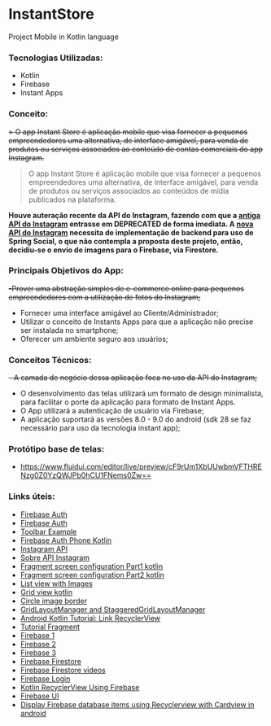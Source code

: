 # InstantStore
Project Mobile in Kotlin language

### Tecnologias Utilizadas: 
- Kotlin
- Firebase
- Instant Apps

### Conceito:
 ~~> O app Instant Store é aplicação mobile que visa fornecer a pequenos empreendedores uma alternativa, de interface amigável, para venda de produtos ou serviços associados ao conteúdo de contas comerciais do app Instagram.~~
 > O app Instant Store é aplicação mobile que visa fornecer a pequenos empreendedores uma alternativa, de interface amigável, para venda de produtos ou serviços associados ao conteúdos de mídia publicados na plataforma.
 
 **Houve auteração recente da API do Instagram, fazendo com que a [antiga API do Instagram](https://www.instagram.com/developer/) entrasse em DEPRECATED de forma imediata. A [nova API do Instagram](https://developers.facebook.com/docs/instagram-api/) necessita de implementação de backend para uso de Spring Social, o que não contempla a proposta deste projeto, então, decidiu-se o envio de imagens para o Firebase, via Firestore.**
  
### Principais Objetivos do App:
~~-Prover uma abstração simples de e-commerce online para pequenos empreendedores com a utilização de fotos do Instagram;~~
- Fornecer uma interface amigável ao Cliente/Administrador;
- Utilizar o conceito de Instants Apps para que a aplicação não precise ser instalada no smartphone;
- Oferecer um ambiente seguro aos usuários;

### Conceitos Técnicos:
~~- A camada de negócio dessa aplicação foca no uso da API do Instagram;~~
- O desenvolvimento das telas utilizará um formato de design minimalista, para facilitar o porte da aplicação para formato de Instant Apps.
- O App utilizará a autenticação de usuário via Firebase;
- A aplicação suportará as versões 8.0 - 9.0 do android (sdk 28 se faz necessário para uso da tecnologia instant app);

### Protótipo base de telas:
- https://www.fluidui.com/editor/live/preview/cF9rUm1XbUUwbmVFTHRENzg0Z0YzQWJPb0hCU1FNems0Zw==

### Links úteis:
 - [Firebase Auth](http://www.appsdeveloperblog.com/firebase-authentication-example-kotlin/)
 - [Firebase Auth](https://medium.com/@paul.allies/kotlin-for-android-firebase-auth-275a262d825e)
 - [Toolbar Example](https://android--code.blogspot.com/2018/02/android-kotlin-toolbar-example.html)
 - [Firebase Auth Phone Kotlin](https://www.youtube.com/watch?v=4YM1n0zQ17I)
 - [Instagram API](https://www.instagram.com/developer/endpoints/users/)
 - [Sobre API Instagram](https://stackoverflow.com/questions/10881511/instagram-api-how-to-get-all-user-media)
 - [Fragment screen configuration Part1 kotlin](https://www.youtube.com/watch?v=mAFXFRiJbxw)
 - [Fragment screen configuration Part2 kotlin](https://www.youtube.com/watch?v=6Vpo9I3RcsI)
 - [List view with Images](https://www.youtube.com/watch?v=Ez5l8H-rkUQ)
 - [Grid view kotlin](https://grokonez.com/android/kotlin-gridview-example-show-list-of-items-on-grid-android)
 - [Circle image border](https://github.com/hdodenhof/CircleImageView)
 - [GridLayoutManager and StaggeredGridLayoutManager](https://www.android4dev.com/how-to-use-recyclerview-with-staggeredgridlayoutmanager-android-kotlin/)
 - [Android Kotlin Tutorial: Link RecyclerView](https://www.youtube.com/watch?v=HXz6618Zzn8&list=PLlxmoA0rQ-Lw5k_QCqVl3rsoJOnb_00UV&index=16)
 - [Tutorial Fragment](https://www.raywenderlich.com/361-android-fragments-tutorial-an-introduction-with-kotlin)
 - [Firebase 1](https://firebase.google.com/docs/auth/android/google-signin)
 - [Firebase 2](https://medium.com/@myric.september/authenticate-using-google-sign-in-kotlin-firebase-4490f71d9e44)
 - [Firebase 3](https://www.youtube.com/watch?v=i18IGN3MAbw)
 - [Firebase Firestore](https://grokonez.com/android/kotlin-firestore-example-crud-operations-with-recyclerview-android)
 - [Firebase Firestore videos](https://www.letsbuildthatapp.com/course_video?id=3512)
 - [Firebase Login](https://grokonez.com/android/kotlin-firebase-authentication-how-to-sign-up-sign-in-sign-out-verify-email-android)
 - [Kotlin RecyclerView Using Firebase](https://www.youtube.com/watch?v=5tgL0ujXeFk)
 - [Firebase UI](https://github.com/firebase/FirebaseUI-Android/tree/master/firestore)
 - [Display Firebase database items using Recyclerview with Cardview in android](https://www.mytrendin.com/display-firebase-database-items-recyclerview-cardview/)
  
 
 
